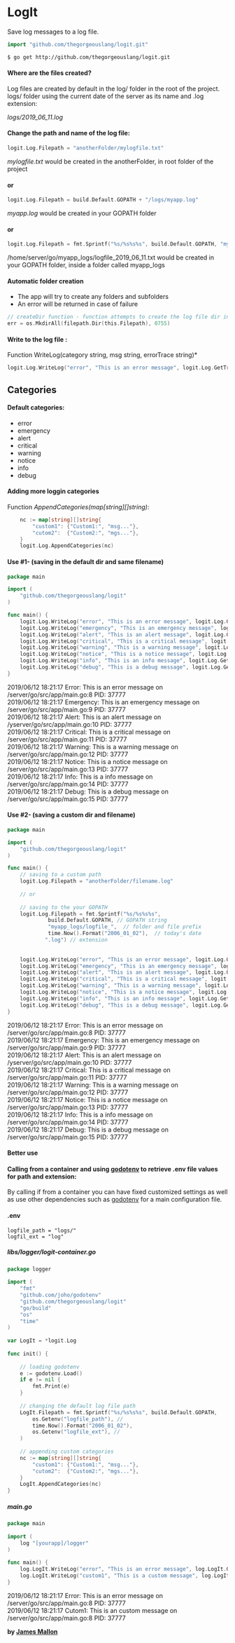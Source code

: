 # LogIt

Save log messages to a log file.

```Go
import "github.com/thegorgeouslang/logit.git"
```
```sh
$ go get http://github.com/thegorgeouslang/logit.git
```

#### Where are the files created?

 Log files are created by default in the log/ folder in the root of the project. logs/ folder using the current date of the server as its name and .log extension:

*logs/2019_06_11.log* 

#### Change the path and name of the log file:
```Go
logit.Log.Filepath = "anotherFolder/mylogfile.txt"
```
*mylogfile.txt* would be created in the anotherFolder, in root folder of the project
#### or 
````Go
logit.Log.Filepath = build.Default.GOPATH + "/logs/myapp.log"
````
*myapp.log* would be created in your GOPATH folder
#### or
```Go
logit.Log.Filepath = fmt.Sprintf("%s/%s%s%s", build.Default.GOPATH, "myapp_logs/logfile_", time.Now().Format("2006_01_02"), ".txt")
```
/home/server/go/myapp_logs/logfile_2019_06_11.txt would be created in your GOPATH folder, inside a folder called myapp_logs

#### Automatic folder creation
- The app will try to create any folders and subfolders    
- An error will be returned in case of failure

```go
// createDir function - function attempts to create the log file dir in case it doesn't exists
err = os.MkdirAll(filepath.Dir(this.Filepath), 0755)
```


#### Write to the log file :
Function WriteLog(category string, msg string, errorTrace string)*  
```Go
logit.Log.WriteLog("error", "This is an error message", logit.Log.GetTraceMsg())    
```

## Categories

#### Default categories:
- error
- emergency
- alert
- critical
- warning
- notice
- info
- debug

#### Adding more loggin categories
Function *AppendCategories(map[string][]string)*:
```Go
    nc := map[string][]string{                                                                                      
        "custom1": {"Custom1:", "msg..."},                                                                          
        "cutom2":  {"Custom2:", "mgs..."},                                                                          
    }                                                                                                               
    logit.Log.AppendCategories(nc)         
```

#### Use #1- (saving in the default dir and same filename)
```Go
package main

import (
    "github.com/thegorgeouslang/logit"
)

func main() {
    logit.Log.WriteLog("error", "This is an error message", logit.Log.GetTraceMsg())
    logit.Log.WriteLog("emergency", "This is an emergency message", logit.Log.GetTraceMsg())
    logit.Log.WriteLog("alert", "This is an alert message", logit.Log.GetTraceMsg())
    logit.Log.WriteLog("critical", "This is a critical message", logit.Log.GetTraceMsg())
    logit.Log.WriteLog("warning", "This is a warning message", logit.Log.GetTraceMsg())
    logit.Log.WriteLog("notice", "This is a notice message", logit.Log.GetTraceMsg())
    logit.Log.WriteLog("info", "This is an info message", logit.Log.GetTraceMsg())
    logit.Log.WriteLog("debug", "This is a debug message", logit.Log.GetTraceMsg())
}
```

2019/06/12 18:21:17 Error: This is an error message on /server/go/src/app/main.go:8 PID: 37777   
2019/06/12 18:21:17 Emergency: This is an emergency message on /server/go/src/app/main.go:9 PID: 37777   
2019/06/12 18:21:17 Alert: This is an alert message on /yserver/go/src/app/main.go:10 PID: 37777   
2019/06/12 18:21:17 Critical: This is a critical message on /server/go/src/app/main.go:11 PID: 37777    
2019/06/12 18:21:17 Warning: This is a warning message on /server/go/src/app/main.go:12 PID: 37777   
2019/06/12 18:21:17 Notice: This is a notice message on /server/go/src/app/main.go:13 PID: 37777    
2019/06/12 18:21:17 Info: This is a info message on /server/go/src/app/main.go:14 PID: 37777    
2019/06/12 18:21:17 Debug: This is a debug message on /server/go/src/app/main.go:15 PID: 37777

#### Use #2- (saving a custom dir and filename)
```Go
package main

import (
    "github.com/thegorgeouslang/logit"
)

func main() {
    // saving to a custom path
    logit.Log.Filepath = "anotherFolder/filename.log"
    
    // or
    
    // saving to the your GOPATH
    logit.Log.Filepath = fmt.Sprintf("%s/%s%s%s", 
             build.Default.GOPATH, // GOPATH string
             "myapp_logs/logfile_",  // folder and file prefix
             time.Now().Format("2006_01_02"),  // today's date
            ".log") // extension
    
    
    logit.Log.WriteLog("error", "This is an error message", logit.Log.GetTraceMsg())
    logit.Log.WriteLog("emergency", "This is an emergency message", logit.Log.GetTraceMsg())
    logit.Log.WriteLog("alert", "This is an alert message", logit.Log.GetTraceMsg())
    logit.Log.WriteLog("critical", "This is a critical message", logit.Log.GetTraceMsg())
    logit.Log.WriteLog("warning", "This is a warning message", logit.Log.GetTraceMsg())
    logit.Log.WriteLog("notice", "This is a notice message", logit.Log.GetTraceMsg())
    logit.Log.WriteLog("info", "This is an info message", logit.Log.GetTraceMsg())
    logit.Log.WriteLog("debug", "This is a debug message", logit.Log.GetTraceMsg())
}
```

2019/06/12 18:21:17 Error: This is an error message on /server/go/src/app/main.go:8 PID: 37777   
2019/06/12 18:21:17 Emergency: This is an emergency message on /server/go/src/app/main.go:9 PID: 37777   
2019/06/12 18:21:17 Alert: This is an alert message on /yserver/go/src/app/main.go:10 PID: 37777   
2019/06/12 18:21:17 Critical: This is a critical message on /server/go/src/app/main.go:11 PID: 37777    
2019/06/12 18:21:17 Warning: This is a warning message on /server/go/src/app/main.go:12 PID: 37777   
2019/06/12 18:21:17 Notice: This is a notice message on /server/go/src/app/main.go:13 PID: 37777    
2019/06/12 18:21:17 Info: This is a info message on /server/go/src/app/main.go:14 PID: 37777    
2019/06/12 18:21:17 Debug: This is a debug message on /server/go/src/app/main.go:15 PID: 37777


#### Better use
#### Calling from a container and using [godotenv] to retrieve .env file values for path and extension:
By calling if from a container you can have fixed customized settings as well as use other dependencies such as [godotenv] for a main configuration file. 
#### .env
```
logfile_path = "logs/"
logfil_ext = "log"
```

##### libs/logger/logit-container.go
```Go
package logger                                                                           
                                                                                                                    
import (                                                                                                            
    "fmt"                                                                                                           
    "github.com/joho/godotenv"                                                                                      
    "github.com/thegorgeouslang/logit"                                                                              
    "go/build"                                                                                                      
    "os"                                                                                                            
    "time"                                                                                                          
)                                                                                                                   
                                                                                                                    
var LogIt = *logit.Log                                                                                           
                                                                                                                    
func init() {                                                                                                       
                                                                                                                    
    // loading godotenv                                                                                             
    e := godotenv.Load()                                                                                            
    if e != nil {                                                                                  
        fmt.Print(e)                                                                                                
    }                                                                                                               
                                                                                                                    
    // changing the default log file path                                                                           
    LogIt.Filepath = fmt.Sprintf("%s/%s%s%s", build.Default.GOPATH,                  
        os.Getenv("logfile_path"), //                                                                           
        time.Now().Format("2006_01_02"),                                                                            
        os.Getenv("logfile_ext"), //                                                                            
    )                                                                                                           
                                                                                                                    
    // appending custom categories                                                                                  
    nc := map[string][]string{                                                                                      
        "custom1": {"Custom1:", "msg..."},                                                                          
        "cutom2":  {"Custom2:", "mgs..."},                                                                      
    }                                                                                                               
    LogIt.AppendCategories(nc)                                                                                  
}                                                                                                             
```
##### main.go
```Go
package main                                                                                                        
                                                                                                                    
import (                                                                                                            
    log "[yourapp]/logger"                                                                                         
)                                                                                                                   
                                                                                                                    
func main() {                      
    log.LogIt.WriteLog("error", "This is an error message", log.LogIt.GetTraceMsg()) 
    log.LogIt.WriteLog("custom1", "This is a custom message", log.LogIt.GetTraceMsg()) 
}
```
2019/06/12 18:21:17 Error: This is an error message on /server/go/src/app/main.go:8 PID: 37777   
2019/06/12 18:21:17 Cutom1: This is an custom message on /server/go/src/app/main.go:8 PID: 37777    

**by [James Mallon]**

[James Mallon]: <https://www.linkedin.com/in/thiago-mallon/>
[godotenv]: <https://github.com/joho/godotenv>
